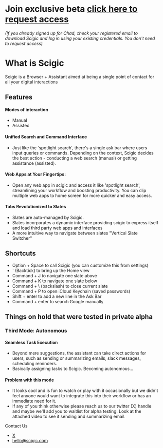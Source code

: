 # Join exclusive beta [click here to request access](https://tally.so/r/mJpeQY)
###### (If you already signed up for Chad, check your registered email to download Scigic and log in using your existing credentials. You don't need to request access)

# What is Scigic

Scigic is a Browser + Assistant aimed at being a single point of contact for all your digital interactions

## Features

#### Modes of interaction
- Manual
- Assisted

#### Unified Search and Command Interface
- Just like the 'spotlight search', there's a single ask bar where users input queries or commands. Depending on the context, Scigic decides the best action - conducting a web search (manual) or getting assistance (assisted).
  
#### Web Apps at Your Fingertips:
- Open any web app in scigic and access it like 'spotlight search', streamlining your workflow and boosting productivity. You can clip multiple web apps to home screen for more quicker and easy access.
  
#### Tabs Revolutionized to Slates
- Slates are auto-managed by Scigic.
- Slates incorporates a dynamic interface providing scigic to express itself and load third party web apps and interfaces
- A more intuitive way to navigate between slates "Vertical Slate Switcher"

## Shortcuts

- Option + Space to call Scigic (you can customize this from settings)
- ` (Backtick) to bring up the Home view
- Command + J to navigate one slate above
- Command + K to navigate one slate below
- Command + \ (backslash) to close current slate
- Command + P to open iCloud Keychain (saved passwords)
- Shift + enter to add a new line in the Ask Bar
- Command + enter to search Google manually


## Things on hold that were tested in private alpha

### Third Mode: Autonomous

#### Seamless Task Execution

- Beyond mere suggestions, the assistant can take direct actions for users, such as sending or summarizing emails, slack messages, scheduling reminders.
- Basically assigning tasks to Scigic. Becoming autonomous...


#### Problem with this mode

- It looks cool and is fun to watch or play with it occasionally but we didn't feel anyone would want to integrate this into their workflow or has an immediate need for it. 
- If any of you think otherwise please reach us to our twitter (X) handle and maybe we'll add you to waitlist for alpha testing. Look at the attached video to see it sending and summarizing email.

Contact Us
- [X](https://twitter.com/constituteai)
- hello@scigic.com




